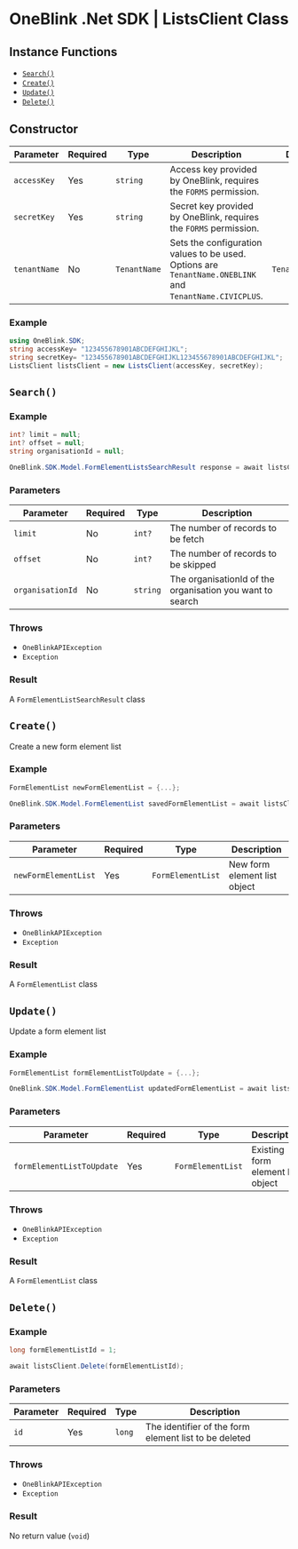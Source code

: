 # OneBlink .Net SDK | ListsClient Class

## Instance Functions

-   [`Search()`](#search)
-   [`Create()`](#create)
-   [`Update()`](#update)
-   [`Delete()`](#delete)

## Constructor

| Parameter    | Required | Type         | Description                                                                                             | Default Value         |
| ------------ | -------- | ------------ | ------------------------------------------------------------------------------------------------------- | --------------------- |
| `accessKey`  | Yes      | `string`     | Access key provided by OneBlink, requires the `FORMS` permission.                                       |                       |
| `secretKey`  | Yes      | `string`     | Secret key provided by OneBlink, requires the `FORMS` permission.                                       |                       |
| `tenantName` | No       | `TenantName` | Sets the configuration values to be used. Options are `TenantName.ONEBLINK` and `TenantName.CIVICPLUS`. | `TenantName.ONEBLINK` |

### Example

```c#
using OneBlink.SDK;
string accessKey= "123455678901ABCDEFGHIJKL";
string secretKey= "123455678901ABCDEFGHIJKL123455678901ABCDEFGHIJKL";
ListsClient listsClient = new ListsClient(accessKey, secretKey);
```

## `Search()`

### Example

```c#
int? limit = null;
int? offset = null;
string organisationId = null;

OneBlink.SDK.Model.FormElementListsSearchResult response = await listsClient.Search(limit, offset, organisationId);
```

### Parameters

| Parameter        | Required | Type     | Description                                               |
| ---------------- | -------- | -------- | --------------------------------------------------------- |
| `limit`          | No       | `int?`   | The number of records to be fetch                         |
| `offset`         | No       | `int?`   | The number of records to be skipped                       |
| `organisationId` | No       | `string` | The organisationId of the organisation you want to search |

### Throws

-   `OneBlinkAPIException`
-   `Exception`

### Result

A `FormElementListSearchResult` class

## `Create()`

Create a new form element list

### Example

```c#
FormElementList newFormElementList = {...};

OneBlink.SDK.Model.FormElementList savedFormElementList = await listsClient.Create(newFormElementList);
```

### Parameters

| Parameter            | Required | Type              | Description                  |
| -------------------- | -------- | ----------------- | ---------------------------- |
| `newFormElementList` | Yes      | `FormElementList` | New form element list object |

### Throws

-   `OneBlinkAPIException`
-   `Exception`

### Result

A `FormElementList` class

## `Update()`

Update a form element list

### Example

```c#
FormElementList formElementListToUpdate = {...};

OneBlink.SDK.Model.FormElementList updatedFormElementList = await listsClient.Update(formElementListToUpdate);
```

### Parameters

| Parameter                 | Required | Type              | Description                       |
| ------------------------- | -------- | ----------------- | --------------------------------- |
| `formElementListToUpdate` | Yes      | `FormElementList` | Existing form element list object |

### Throws

-   `OneBlinkAPIException`
-   `Exception`

### Result

A `FormElementList` class

## `Delete()`

### Example

```c#
long formElementListId = 1;

await listsClient.Delete(formElementListId);
```

### Parameters

| Parameter | Required | Type   | Description                                           |
| --------- | -------- | ------ | ----------------------------------------------------- |
| `id`      | Yes      | `long` | The identifier of the form element list to be deleted |

### Throws

-   `OneBlinkAPIException`
-   `Exception`

### Result

No return value (`void`)
